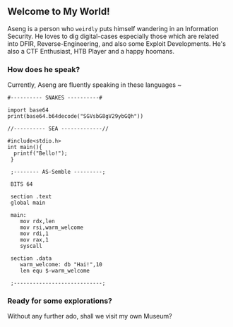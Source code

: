 ## Welcome to My World!

Aseng is a person who `weirdly` puts himself wandering in an Information Security. He loves to dig digital-cases especially those which are related into DFIR, Reverse-Engineering, and also some Exploit Developments.
He's also a CTF Enthusiast, HTB Player and a happy hoomans.


### How does he speak?

Currently, Aseng are fluently speaking in these languages ~
```
#---------- SNAKES ----------#

import base64
print(base64.b64decode("SGVsbG8gV29ybGQh"))

//---------- SEA -------------//

#include<stdio.h>
int main(){
  printf("Bello!");
 }
 
 ;-------- AS-Semble ---------;
 
 BITS 64
 
 section .text
 global main
 
 main:
    mov rdx,len
    mov rsi,warm_welcome
    mov rdi,1
    mov rax,1
    syscall
 
 section .data
    warm_welcome: db "Hai!",10
    len equ $-warm_welcome
 
 ;----------------------------;
```


### Ready for some explorations?

Without any further ado, shall we visit my own Museum?
